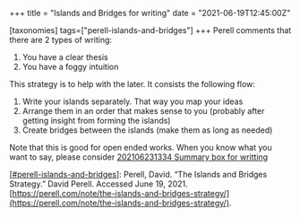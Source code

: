 +++
title = "Islands and Bridges for writing"
date = "2021-06-19T12:45:00Z"

[taxonomies]
tags=["perell-islands-and-bridges"]
+++
Perell comments that there are 2 types of writing:
1. You have a clear thesis
2. You have a foggy intuition

This strategy is to help with the later. It consists the following flow:

1. Write your islands separately. That way you map your ideas
2. Arrange them in an order that makes sense to you (probably after getting insight from forming the islands)
3. Create bridges between the islands (make them as long as needed)

Note that this is good for open ended works. When you know what you want to say, please consider [202106231334 Summary box for writting](/blips/202106231334-summary-box-for-writting)

[[#perell-islands-and-bridges](/tags/perell-islands-and-bridges)]: Perell, David. “The Islands and Bridges Strategy.” David Perell. Accessed June 19, 2021. [https://perell.com/note/the-islands-and-bridges-strategy/](https://perell.com/note/the-islands-and-bridges-strategy/).

